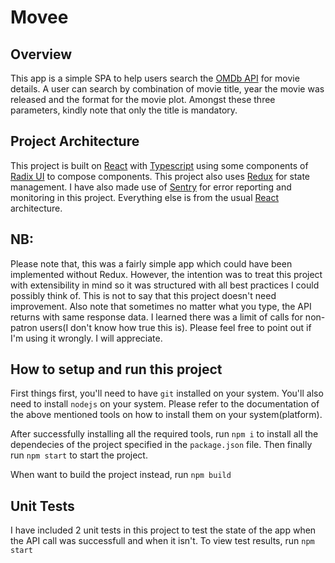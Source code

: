 # Movee

## Overview

This app is a simple SPA to help users search the [OMDb API](https://www.omdbapi.com/) for movie
details. A user can search by combination of movie title, year the movie was released and the format
for the movie plot. Amongst these three parameters, kindly note that only the title is mandatory.

## Project Architecture

This project is built on [React](https://react.dev/) with [Typescript](https://www.typescriptlang.org/) using some components of [Radix UI](https://www.radix-ui.com/) to compose components.
This project also uses [Redux](https://redux.js.org/) for state management. I have also made use of
[Sentry](https://docs.sentry.io/) for error reporting and monitoring in this project.
Everything else is from the usual [React](https://react.dev/) architecture.

## NB:

Please note that, this was a fairly simple app which could have been implemented without Redux.
However, the intention was to treat this project with extensibility in mind so it was structured with all best practices I could possibly think of. This is not to say that this project doesn't need improvement. Also note that sometimes no matter what you type, the API returns with same response
data. I learned there was a limit of calls for non-patron users(I don't know how true this is).
Please feel free to point out if I'm using it wrongly. I will appreciate.

## How to setup and run this project

First things first, you'll need to have `git` installed on your system. You'll also need to install `nodejs` on your system.
Please refer to the documentation of the above mentioned tools on how to install them on your system(platform).

After successfully installing all the required tools, run `npm i` to install all the dependecies of the project specified in the `package.json` file. Then finally run `npm start` to start the project.

When want to build the project instead, run `npm build`

## Unit Tests

I have included 2 unit tests in this project to test the state of the app when the API call
was successfull and when it isn't. To view test results, run `npm start`
